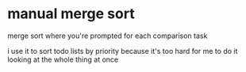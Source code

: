 manual merge sort
========

merge sort where you're prompted for each comparison task

i use it to sort todo lists by priority because it's too hard for me to do it looking at the whole thing at once
